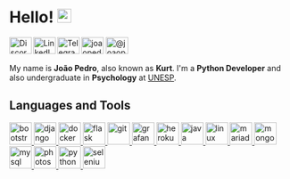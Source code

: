 # Hello! <img src="https://media.giphy.com/media/hvRJCLFzcasrR4ia7z/giphy.gif" width="25px">
<a href="Kurt#8296"><img align="left" alt="Discord" height="30" width="40" src="https://cdn.jsdelivr.net/npm/simple-icons@v3/icons/discord.svg" /></a>
<a href="https://www.linkedin.com/in/joaopedroguimaraes/"><img align="left" alt="LinkedIn" height="30" width="40" src="https://cdn.jsdelivr.net/npm/simple-icons@v3/icons/linkedin.svg" /></a>
<a href="https://t.me/kurtzeras"><img align="left" alt="Telegram" height="30" width="40" src="https://cdn.jsdelivr.net/npm/simple-icons@v3/icons/telegram.svg" /></a>
<a href="https://linkedin.com/in/joaopedroguimaraes" target="blank"><img align="center" src="https://cdn.jsdelivr.net/npm/simple-icons@3.0.1/icons/linkedin.svg" alt="joaopedroguimaraes" height="30" width="40" /></a>
<a href="https://medium.com/@joaopedroguimaraes" target="blank"><img align="center" src="https://cdn.jsdelivr.net/npm/simple-icons@3.0.1/icons/medium.svg" alt="@joaopedroguimaraes" height="30" width="40" /></a>
<br /><br />
My name is **João Pedro**, also known as **Kurt**. I'm a **Python Developer** and also undergraduate in **Psychology** at [UNESP](https://www2.unesp.br/).
<br />

<h2 align="left">Languages and Tools</h3>
<p align="left"> <a href="https://getbootstrap.com" target="_blank"> <img src="https://devicons.github.io/devicon/devicon.git/icons/bootstrap/bootstrap-plain.svg" alt="bootstrap" width="40" height="40"/> </a> <a href="https://www.djangoproject.com/" target="_blank"> <img src="https://devicons.github.io/devicon/devicon.git/icons/django/django-original.svg" alt="django" width="40" height="40"/> </a> <a href="https://www.docker.com/" target="_blank"> <img src="https://devicons.github.io/devicon/devicon.git/icons/docker/docker-original-wordmark.svg" alt="docker" width="40" height="40"/> </a> <a href="https://flask.palletsprojects.com/" target="_blank"> <img src="https://www.vectorlogo.zone/logos/pocoo_flask/pocoo_flask-icon.svg" alt="flask" width="40" height="40"/> </a> <a href="https://git-scm.com/" target="_blank"> <img src="https://www.vectorlogo.zone/logos/git-scm/git-scm-icon.svg" alt="git" width="40" height="40"/> </a> <a href="https://grafana.com" target="_blank"> <img src="https://www.vectorlogo.zone/logos/grafana/grafana-icon.svg" alt="grafana" width="40" height="40"/> </a> <a href="https://heroku.com" target="_blank"> <img src="https://www.vectorlogo.zone/logos/heroku/heroku-icon.svg" alt="heroku" width="40" height="40"/> </a> <a href="https://www.java.com" target="_blank"> <img src="https://devicons.github.io/devicon/devicon.git/icons/java/java-original-wordmark.svg" alt="java" width="40" height="40"/> </a> <a href="https://www.linux.org/" target="_blank"> <img src="https://devicons.github.io/devicon/devicon.git/icons/linux/linux-original.svg" alt="linux" width="40" height="40"/> </a> <a href="https://mariadb.org/" target="_blank"> <img src="https://www.vectorlogo.zone/logos/mariadb/mariadb-icon.svg" alt="mariadb" width="40" height="40"/> </a> <a href="https://www.mongodb.com/" target="_blank"> <img src="https://devicons.github.io/devicon/devicon.git/icons/mongodb/mongodb-original-wordmark.svg" alt="mongodb" width="40" height="40"/> </a> <a href="https://www.mysql.com/" target="_blank"> <img src="https://devicons.github.io/devicon/devicon.git/icons/mysql/mysql-original-wordmark.svg" alt="mysql" width="40" height="40"/> </a> <a href="https://www.photoshop.com/en" target="_blank"> <img src="https://devicons.github.io/devicon/devicon.git/icons/photoshop/photoshop-plain.svg" alt="photoshop" width="40" height="40"/> </a> <a href="https://www.python.org" target="_blank"> <img src="https://devicons.github.io/devicon/devicon.git/icons/python/python-original.svg" alt="python" width="40" height="40"/> </a> <a href="https://www.selenium.dev" target="_blank"> <img src="https://raw.githubusercontent.com/detain/svg-logos/780f25886640cef088af994181646db2f6b1a3f8/svg/selenium-logo.svg" alt="selenium" width="40" height="40"/> </a> </p>
